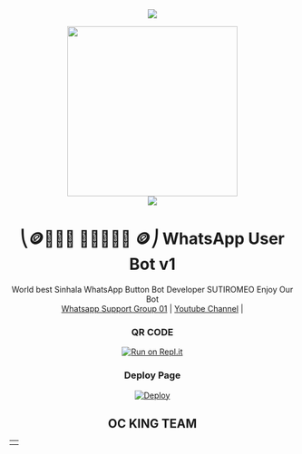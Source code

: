 <div align="center">		
<img src= "https://camo.githubusercontent.com/71b837571c48af3aa60a73dbc9d5936aa359d78efbfa8a6743cbbbc16b80ef4d/68747470733a2f2f63646e2e646973636f72646170702e636f6d2f6174746163686d656e74732f3830353930323039333930363630383138362f3830353931333937323533353539303932322f74656e6f722e676966"/>
</p>
<div align="center">
  <img src="https://telegra.ph/file/a01f5c108fd2fd15480ae.jpg" width="300" height="300">
	<div align="center">
<img src= "https://camo.githubusercontent.com/71b837571c48af3aa60a73dbc9d5936aa359d78efbfa8a6743cbbbc16b80ef4d/68747470733a2f2f63646e2e646973636f72646170702e636f6d2f6174746163686d656e74732f3830353930323039333930363630383138362f3830353931333937323533353539303932322f74656e6f722e676966"/>
</p>

<h1>⎝🪙⃢𝙾𝙲 𝙺𝙸𝙽𝙶᭄ 🪙⎠ WhatsApp User Bot v1</h1>
<p align="center">
    World best Sinhala WhatsApp Button Bot Developer SUTIROMEO Enjoy Our Bot
    <br>
        <a href="https://chat.whatsapp.com/D10YC3u4Fj1A6OJXVby63U">Whatsapp Support Group 01</a> |
        <a href="https://www.youtube.com/c/SLOCSMARTBRO">Youtube Channel</a> |
    <br>
</p> 

### QR CODE
[![Run on Repl.it](https://repl.it/badge/github/quiec/whatsasena)]()

### Deploy Page
[![Deploy](https://www.herokucdn.com/deploy/button.svg)]()

## OC KING TEAM

<table>

<tbody>

<td><a href=img src="https://telegra.ph/OC-KING-OWNER-06-30" width="200" height="200" alt="SUTI ROMEO"></a></td>
